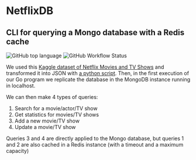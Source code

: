 # NetflixDB

## CLI for querying a Mongo database with a Redis cache

![GitHub top language](https://img.shields.io/github/languages/top/MarioJim/NetflixDB)
![GitHub Workflow Status](https://img.shields.io/github/workflow/status/MarioJim/NetflixDB/Continuous%20Integration)

We used this [Kaggle dataset of Netflix Movies and TV Shows](https://www.kaggle.com/shivamb/netflix-shows) and transformed it into JSON with [a python script](dataset/csv_to_jsondoc.py). Then, in the first execution of our Go program we replicate the database in the MongoDB instance running in localhost.

We can then make 4 types of queries:

1. Search for a movie/actor/TV show
2. Get statistics for movies/TV shows
3. Add a new movie/TV show
4. Update a movie/TV show

Queries 3 and 4 are directly applied to the Mongo database, but queries 1 and 2 are also cached in a Redis instance (with a timeout and a maximum capacity)
